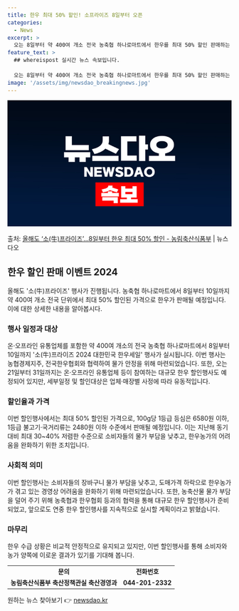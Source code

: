 ```yaml
---
title: 한우 최대 50% 할인! 소프라이즈 8일부터 오픈
categories:
  - News
excerpt: >
  오는 8일부터 약 400여 개소 전국 농축협 하나로마트에서 한우를 최대 50% 할인 판매하는 소(牛)프라이즈…
feature_text: >
  ## whereispost 실시간 뉴스 속보입니다.

  오는 8일부터 약 400여 개소 전국 농축협 하나로마트에서 한우를 최대 50% 할인 판매하는 소(牛)프라이즈…
image: '/assets/img/newsdao_breakingnews.jpg'
---
```


![뉴스다오 속보](/assets/img/newsdao_breakingnews.jpg)

<p>출처: <a href="https://newsdao.kr/3278" rel="dofollow">올해도 ‘소(牛)프라이즈’…8일부터 한우 최대 50% 할인 - 농림축산식품부</a> | 뉴스다오</p>

<h2 data-ke-size="size26">한우 할인 판매 이벤트 2024</h2>
<p data-ke-size="size16">올해도 '소(牛)프라이즈' 행사가 진행됩니다. 농축협 하나로마트에서 8일부터 10일까지 약 400여 개소 전국 단위에서 최대 50% 할인된 가격으로 한우가 판매될 예정입니다. 이에 대한 상세한 내용을 알아봅시다.</p>

<h3>행사 일정과 대상</h3>
<p data-ke-size="size16">온·오프라인 유통업체를 포함한 약 400여 개소의 전국 농축협 하나로마트에서 8일부터 10일까지 '소(牛)프라이즈 2024 대한민국 한우세일' 행사가 실시됩니다. 이번 행사는 농협경제지주, 전국한우협회와 협력하여 물가 안정을 위해 마련되었습니다. 또한, 오는 21일부터 31일까지는 온·오프라인 유통업체 등이 참여하는 대규모 한우 할인행사도 예정되어 있지만, 세부일정 및 할인대상은 업체·매장별 사정에 따라 유동적입니다.</p>

<h3>할인율과 가격</h3>
<p data-ke-size="size16">이번 할인행사에서는 최대 50% 할인된 가격으로, 100g당 1등급 등심은 6580원 이하, 1등급 불고기·국거리류는 2480원 이하 수준에서 판매될 예정입니다. 이는 지난해 동기 대비 최대 30~40% 저렴한 수준으로 소비자들의 물가 부담을 낮추고, 한우농가의 어려움을 완화하기 위한 조치입니다.</p>

<h3>사회적 의미</h3>
<p data-ke-size="size16">이번 할인행사는 소비자들의 장바구니 물가 부담을 낮추고, 도매가격 하락으로 한우농가가 겪고 있는 경영상 어려움을 완화하기 위해 마련되었습니다. 또한, 농축산물 물가 부담을 덜어 주기 위해 농축협과 한우협회 등과의 협력을 통해 대규모 한우 할인행사가 준비되었고, 앞으로도 연중 한우 할인행사를 지속적으로 실시할 계획이라고 밝혔습니다.</p>

<h3>마무리</h3>
<p data-ke-size="size16">한우 수급 상황은 비교적 안정적으로 유지되고 있지만, 이번 할인행사를 통해 소비자와 농가 양쪽에 이로운 결과가 있기를 기대해 봅니다.</p>
<table>
	<tbody>
		<tr>
			<td style="text-align: center; height: 17px;"><b>문의</b></td>
			<td style="text-align: center; height: 17px;"><b>전화번호</b></td>
		</tr>
		<tr>
			<td style="text-align: center; height: 17px;"><b>농림축산식품부 축산정책관실 축산경영과</b></td>
			<td style="text-align: center; height: 17px;"><b>044-201-2332</b></td>
		</tr>
	</tbody>
</table> 

원하는 뉴스 찾아보기 👉 <a href="https://newsdao.kr" rel="dofollow">newsdao.kr</a>


